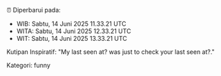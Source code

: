 ⏰ Diperbarui pada:
- WIB: Sabtu, 14 Juni 2025 11.33.21 UTC
- WITA: Sabtu, 14 Juni 2025 12.33.21 UTC
- WIT: Sabtu, 14 Juni 2025 13.33.21 UTC

Kutipan Inspiratif:
"My last seen at? was just to check your last seen at?."


Kategori: funny

